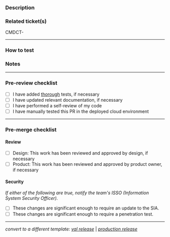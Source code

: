 ### Description
<!-- Detailed description of changes and related context -->


### Related ticket(s)
<!-- Link to related ticket(s) or issue(s) -->
<!-- Hint: Type CMDCT-<ticket-number> for autolinking -->
CMDCT-

---

### How to test
<!-- Step-by-step instructions on how to test, if necessary -->

### Notes
<!-- Changed dependencies, .env files, configs, etc. -->
<!-- Instructions for local dev, e.g. requires new installs in directories -->

---

### Pre-review checklist
<!-- Complete the following steps before opening for review -->
- [ ] I have added [thorough](https://shorturl.at/aejkF) tests, if necessary
- [ ] I have updated relevant documentation, if necessary
- [ ] I have performed a self-review of my code
- [ ] I have manually tested this PR in the deployed cloud environment

---

### Pre-merge checklist
<!-- Complete the following steps before merging -->

#### Review

- [ ] Design: This work has been reviewed and approved by design, if necessary
- [ ] Product: This work has been reviewed and approved by product owner, if necessary

#### Security

_If either of the following are true, notify the team's ISSO (Information System Security Officer)._

- [ ] These changes are significant enough to require an update to the SIA.
- [ ] These changes are significant enough to require a penetration test.

---

<!-- If deploying to val or prod, click 'Preview' and select template -->
_convert to a different template: [val release](?expand=1&template=val-deployment.md)_ | _[production release](?expand=1&template=production-deployment.md)_
